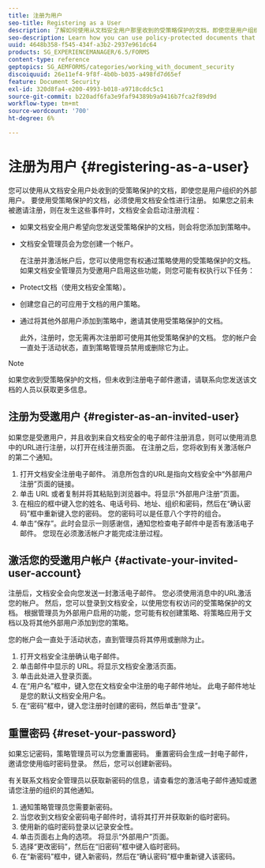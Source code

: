 ```yaml
---
title: 注册为用户
seo-title: Registering as a User
description: 了解如何使用从文档安全用户那里收到的受策略保护的文档，即使您是用户组织的外部用户。
seo-description: Learn how you can use policy-protected documents that you receive from an document security user, even if you are external to the user’s organization.
uuid: 4648b358-f545-434f-a3b2-2937e961dc64
products: SG_EXPERIENCEMANAGER/6.5/FORMS
content-type: reference
geptopics: SG_AEMFORMS/categories/working_with_document_security
discoiquuid: 26e11ef4-9f8f-4b0b-b035-a498fd7d65ef
feature: Document Security
exl-id: 320d8fa4-e200-4993-b018-a9718cddc5c1
source-git-commit: b220adf6fa3e9faf94389b9a9416b7fca2f89d9d
workflow-type: tm+mt
source-wordcount: '700'
ht-degree: 6%

---
```


# 注册为用户 {#registering-as-a-user}

您可以使用从文档安全用户处收到的受策略保护的文档，即使您是用户组织的外部用户。 要使用受策略保护的文档，必须使用文档安全性进行注册。 如果您之前未被邀请注册，则在发生这些事件时，文档安全会启动注册流程：

* 如果文档安全用户希望向您发送受策略保护的文档，则会将您添加到策略中。
* 文档安全管理员会为您创建一个帐户。

   在注册并激活帐户后，您可以使用您有权通过策略使用的受策略保护的文档。 如果文档安全管理员为受邀用户启用这些功能，则您可能有权执行以下任务：

* Protect文档（使用文档安全策略）。
* 创建您自己的可应用于文档的用户策略。
* 通过将其他外部用户添加到策略中，邀请其使用受策略保护的文档。

   此外，注册时，您无需再次注册即可使用其他受策略保护的文档。 您的帐户会一直处于活动状态，直到策略管理员禁用或删除它为止。

>[!NOTE]
>
>如果您收到受策略保护的文档，但未收到注册电子邮件邀请，请联系向您发送该文档的人员以获取更多信息。

## 注册为受邀用户 {#register-as-an-invited-user}

如果您是受邀用户，并且收到来自文档安全的电子邮件注册消息，则可以使用消息中的URL进行注册，以打开在线注册页面。 在注册之后，您将收到有关激活帐户的第二个通知。

1. 打开文档安全注册电子邮件。 消息所包含的URL是指向文档安全中“外部用户注册”页面的链接。
1. 单击 URL 或者复制并将其粘贴到浏览器中。将显示“外部用户注册”页面。
1. 在相应的框中键入您的姓名、电话号码、地址、组织和密码，然后在“确认密码”框中重新键入您的密码。 您的密码可以是任意八个字符的组合。
1. 单击“保存”。此时会显示一则感谢信，通知您检查电子邮件中是否有激活电子邮件。 您现在必须激活帐户才能完成注册过程。

## 激活您的受邀用户帐户 {#activate-your-invited-user-account}

注册后，文档安全会向您发送一封激活电子邮件。 您必须使用消息中的URL激活您的帐户。 然后，您可以登录到文档安全，以使用您有权访问的受策略保护的文档。 根据管理员为外部用户启用的功能，您可能有权创建策略、将策略应用于文档以及将其他外部用户添加到您的策略。

您的帐户会一直处于活动状态，直到管理员将其停用或删除为止。

1. 打开文档安全注册确认电子邮件。
1. 单击邮件中显示的 URL。将显示文档安全激活页面。
1. 单击此处进入登录页面。
1. 在“用户名”框中，键入您在文档安全中注册的电子邮件地址。 此电子邮件地址是您的默认文档安全用户名。
1. 在“密码”框中，键入您注册时创建的密码，然后单击“登录”。

## 重置密码 {#reset-your-password}

如果忘记密码，策略管理员可以为您重置密码。 重置密码会生成一封电子邮件，邀请您使用临时密码登录。 然后，您可以创建新密码。

有关联系文档安全管理员以获取新密码的信息，请查看您的激活电子邮件通知或邀请您注册的组织的其他通知。

1. 通知策略管理员您需要新密码。
1. 当您收到文档安全密码电子邮件时，请将其打开并获取新的临时密码。
1. 使用新的临时密码登录以记录安全性。
1. 单击页面右上角的选项。 将显示“外部用户”页面。
1. 选择“更改密码”，然后在“旧密码”框中键入临时密码。
1. 在“新密码”框中，键入新密码，然后在“确认密码”框中重新键入该密码。
